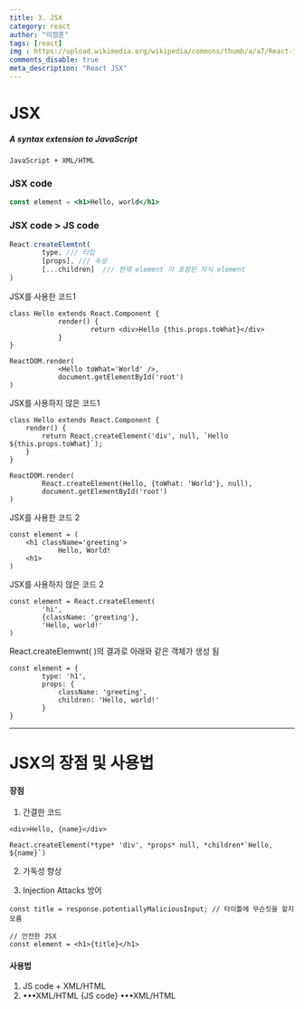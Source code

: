 ```yaml
---
title: 3. JSX
category: react
author: "이정훈"
tags: [react]
img : https://upload.wikimedia.org/wikipedia/commons/thumb/a/a7/React-icon.svg/1200px-React-icon.svg.png
comments_disable: true
meta_description: "React JSX"
---
```


# JSX
#####  A syntax extension to JavaScript
	JavaScript + XML/HTML

### JSX code
```jsx
const element = <h1>Hello, world</h1>
```

### JSX code > JS code
```jsx
React.createElemtnt(
		type, /// 타입
		[props], /// 속성
		[...children]  /// 현재 element 가 포함된 자식 element
)
```

JSX를 사용한 코드1 
```JSX
class Hello extends React.Component {
			render() {
					return <div>Hello {this.props.toWhat}</div>
			}
}

ReactDOM.render(
			<Hello toWhat='World' />,
			document.getElementById('root')
)
```

JSX를 사용하지 않은 코드1
```JS
class Hello extends React.Component {
	render() {
		return React.createElement('div', null, `Hello ${this.props.toWhat}`);
	}
}

ReactDOM.render(
		React.createElement(Hello, {toWhat: 'World'}, null),
		document.getElementById('root')
)
```

JSX를 사용한 코드 2
```JSX
const element = (
	<h1 className='greeting'>
			Hello, World!
	<h1> 
)
```

JSX를 사용하지 않은 코드 2
```JS
const element = React.createElement(
		'hi',
		{className: 'greeting'},
		'Hello, world!'
)
```

React.createElemwnt( )의 결과로 아래와 같은 객체가 생성 됨
```JS
const element = {
		type: 'h1',
		props: {
			className: 'greeting',
			children: 'Hello, world!'
		}
}
```

---
# JSX의 장점 및 사용법

#### 장점
1. 간결한 코드
```JSX
<div>Hello, {name}</div>
```

```JS
React.createElement(*type* 'div', *props* null, *children*`Hello, ${name}`)
```

2. 가독성 향상

3. Injection Attacks 방어
```JSX
const title = response.potentiallyMaliciousInput; // 타이틀에 무슨짓을 할지 모름

// 안전한 JSX
const element = <h1>{title}</h1>
```

#### 사용법
1. JS code + XML/HTML
2. •••XML/HTML {JS code} •••XML/HTML